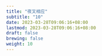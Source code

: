 ```yaml
---
title: "夜叉相应"
subtitle: "10"
date: 2023-03-28T09:06:16+08:00
lastmod: 2023-03-28T09:06:16+08:00
draft: false
brewing: false
weight: 10
---
```


